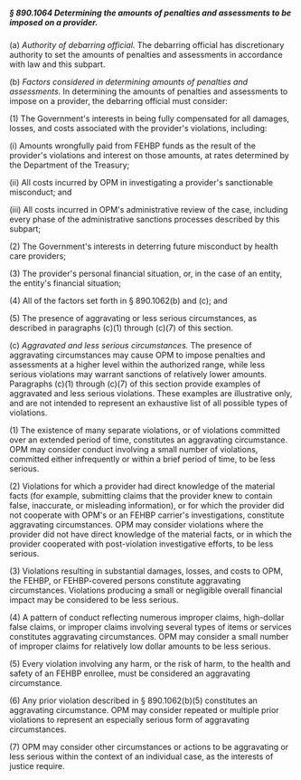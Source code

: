 ##### § 890.1064 Determining the amounts of penalties and assessments to be imposed on a provider. #####

(a) *Authority of debarring official.* The debarring official has discretionary authority to set the amounts of penalties and assessments in accordance with law and this subpart.

(b) *Factors considered in determining amounts of penalties and assessments.* In determining the amounts of penalties and assessments to impose on a provider, the debarring official must consider:

(1) The Government's interests in being fully compensated for all damages, losses, and costs associated with the provider's violations, including:

(i) Amounts wrongfully paid from FEHBP funds as the result of the provider's violations and interest on those amounts, at rates determined by the Department of the Treasury;

(ii) All costs incurred by OPM in investigating a provider's sanctionable misconduct; and

(iii) All costs incurred in OPM's administrative review of the case, including every phase of the administrative sanctions processes described by this subpart;

(2) The Government's interests in deterring future misconduct by health care providers;

(3) The provider's personal financial situation, or, in the case of an entity, the entity's financial situation;

(4) All of the factors set forth in § 890.1062(b) and (c); and

(5) The presence of aggravating or less serious circumstances, as described in paragraphs (c)(1) through (c)(7) of this section.

(c) *Aggravated and less serious circumstances.* The presence of aggravating circumstances may cause OPM to impose penalties and assessments at a higher level within the authorized range, while less serious violations may warrant sanctions of relatively lower amounts. Paragraphs (c)(1) through (c)(7) of this section provide examples of aggravated and less serious violations. These examples are illustrative only, and are not intended to represent an exhaustive list of all possible types of violations.

(1) The existence of many separate violations, or of violations committed over an extended period of time, constitutes an aggravating circumstance. OPM may consider conduct involving a small number of violations, committed either infrequently or within a brief period of time, to be less serious.

(2) Violations for which a provider had direct knowledge of the material facts (for example, submitting claims that the provider knew to contain false, inaccurate, or misleading information), or for which the provider did not cooperate with OPM's or an FEHBP carrier's investigations, constitute aggravating circumstances. OPM may consider violations where the provider did not have direct knowledge of the material facts, or in which the provider cooperated with post-violation investigative efforts, to be less serious.

(3) Violations resulting in substantial damages, losses, and costs to OPM, the FEHBP, or FEHBP-covered persons constitute aggravating circumstances. Violations producing a small or negligible overall financial impact may be considered to be less serious.

(4) A pattern of conduct reflecting numerous improper claims, high-dollar false claims, or improper claims involving several types of items or services constitutes aggravating circumstances. OPM may consider a small number of improper claims for relatively low dollar amounts to be less serious.

(5) Every violation involving any harm, or the risk of harm, to the health and safety of an FEHBP enrollee, must be considered an aggravating circumstance.

(6) Any prior violation described in § 890.1062(b)(5) constitutes an aggravating circumstance. OPM may consider repeated or multiple prior violations to represent an especially serious form of aggravating circumstances.

(7) OPM may consider other circumstances or actions to be aggravating or less serious within the context of an individual case, as the interests of justice require.